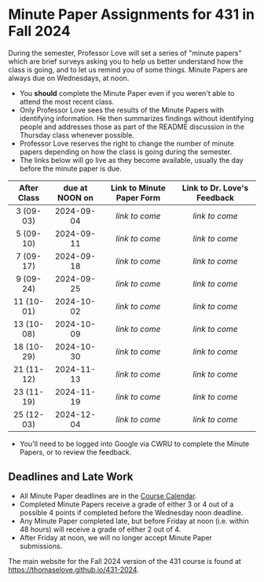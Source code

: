# Minute Paper Assignments for 431 in Fall 2024

During the semester, Professor Love will set a series of "minute papers" which are brief surveys asking you to help us better understand how the class is going, and to let us remind you of some things. Minute Papers are always due on Wednesdays, at noon.

- You **should** complete the Minute Paper even if you weren't able to attend the most recent class.
- Only Professor Love sees the results of the Minute Papers with identifying information. He then summarizes findings without identifying people and addresses those as part of the README discussion in the Thursday class whenever possible.
- Professor Love reserves the right to change the number of minute papers depending on how the class is going during the semester.
- The links below will go live as they become available, usually the day before the minute paper is due.

<div align="center">
  
After Class | due at NOON on | Link to Minute Paper Form | Link to Dr. Love's Feedback
:----------: | :------: | :---------------------: | :--------------------------:
3 (09-03) | 2024-09-04 | *link to come* | *link to come*
5 (09-10) | 2024-09-11 | *link to come* | *link to come*
7 (09-17) | 2024-09-18 | *link to come* | *link to come*
9 (09-24) | 2024-09-25 | *link to come* | *link to come*
11 (10-01) | 2024-10-02 | *link to come* | *link to come*
13 (10-08) | 2024-10-09 | *link to come* | *link to come*
18 (10-29) | 2024-10-30 | *link to come* | *link to come*
21 (11-12) | 2024-11-13 | *link to come* | *link to come*
23 (11-19) | 2024-11-19 | *link to come* | *link to come*
25 (12-03) | 2024-12-04 | *link to come* | *link to come*

</div>

- You'll need to be logged into Google via CWRU to complete the Minute Papers, or to review the feedback.

## Deadlines and Late Work

- All Minute Paper deadlines are in the [Course Calendar](https://thomaselove.github.io/431-2024/calendar.html).
- Completed Minute Papers receive a grade of either 3 or 4 out of a possible 4 points if completed before the Wednesday noon deadline.
- Any Minute Paper completed late, but before Friday at noon (i.e. within 48 hours) will receive a grade of either 2 out of 4.
- After Friday at noon, we will no longer accept Minute Paper submissions.

The main website for the Fall 2024 version of the 431 course is found at <https://thomaselove.github.io/431-2024>.
